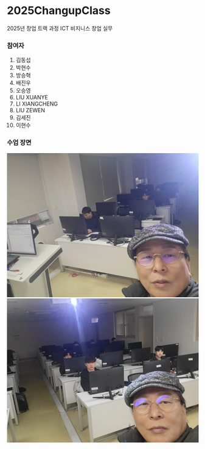 # 2025ChangupClass
  2025년 창업 트랙 과정 ICT 비지니스 창업 실무 

### 참여자 
1. 김동섭
2. 박현수
3. 방승혁
4. 배진우
5. 오승영
6. LIU XUANYE
7. LI XIANGCHENG
8. LIU ZEWEN
9. 김세진
10. 이현수

### 수업 장면

![이미지1](1.jpg)
![이미지2에 대한 설명을 쓸수 있음 ](2.jpg)

